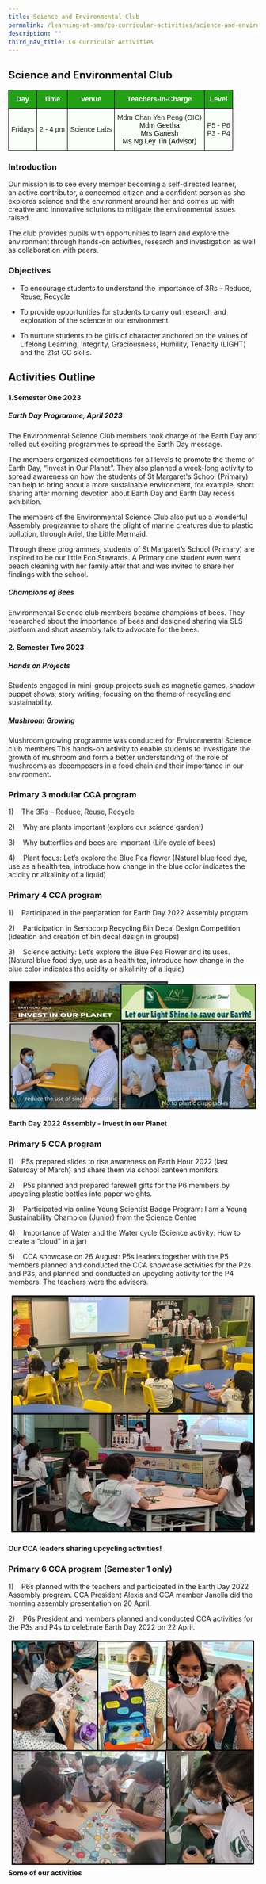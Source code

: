 ```yaml
---
title: Science and Environmental Club
permalink: /learning-at-sms/co-curricular-activities/science-and-environmental-club/
description: ""
third_nav_title: Co Curricular Activities
---
```

## Science and Environmental Club
<style type="text/css">
.tg  {border-collapse:collapse;border-spacing:0;}
.tg td{border-color:black;border-style:solid;border-width:1px;font-family:Arial, sans-serif;font-size:14px;
  overflow:hidden;padding:10px 5px;word-break:normal;}
.tg th{border-color:black;border-style:solid;border-width:1px;font-family:Arial, sans-serif;font-size:14px;
  font-weight:normal;overflow:hidden;padding:10px 5px;word-break:normal;}
.tg .tg-pk3b{background-color:#FBFFFA;color:#222;text-align:center;vertical-align:top}
.tg .tg-xn89{background-color:#22A114;color:#FBFFFA;font-weight:bold;text-align:center;vertical-align:middle}
.tg .tg-s6uv{background-color:#FBFFFA;color:#222;text-align:center;vertical-align:middle}
</style>
<table class="tg">
<thead>
  <tr>
    <th class="tg-xn89"><span style="color:#FBFFFA;background-color:#22A114">Day</span></th>
    <th class="tg-xn89"><span style="color:#FBFFFA;background-color:#22A114">Time</span></th>
    <th class="tg-xn89"><span style="color:#FBFFFA;background-color:#22A114">Venue</span></th>
    <th class="tg-xn89"><span style="color:#FBFFFA;background-color:#22A114">Teachers-In-Charge</span></th>
    <th class="tg-xn89"><span style="color:#FBFFFA;background-color:#22A114">Level</span></th>
  </tr>
</thead>
<tbody>
  <tr>
    <td class="tg-s6uv"><span style="color:#222;background-color:#FBFFFA">Fridays</span></td>
    <td class="tg-s6uv"><span style="color:#222;background-color:#FBFFFA">2 - 4 pm</span></td>
    <td class="tg-s6uv"><span style="color:#222;background-color:#FBFFFA">Science Labs</span><br></td>
    <td class="tg-pk3b"><span style="background-color:transparent">Mdm Chan Yen Peng (OIC)</span><br><span style="font-weight:400;color:#000">Mdm Geetha</span><br><span style="font-weight:400;color:#000">Mrs Ganesh</span><br><span style="font-weight:400;color:#000">Ms Ng Ley Tin (Advisor)</span></td>
    <td class="tg-s6uv"><span style="color:#222;background-color:#FBFFFA">P5 - P6</span><br><span style="color:#222;background-color:#FBFFFA">P3 - P4</span></td>
  </tr>
</tbody>
</table>

### Introduction

Our mission is to see every member becoming&nbsp;a self-directed learner, an&nbsp;active contributor, a concerned citizen and a confident person as she explores science and the environment around her and comes up with creative and innovative solutions to mitigate the environmental issues raised.  
  
The club provides pupils with opportunities to learn and explore the environment through hands-on activities,&nbsp;research and investigation as well as collaboration with peers.  

### Objectives


*   To encourage students to understand the importance of 3Rs – Reduce, Reuse, Recycle
    
*   To provide opportunities for students to carry out research and exploration of the science in our environment
    
*   To nurture students to be girls of character anchored on the values of Lifelong Learning, Integrity, Graciousness, Humility, Tenacity (LIGHT) and the 21st CC skills.
    

## Activities Outline


#### 1.Semester One 2023

##### Earth Day Programme, April 2023

The Environmental Science Club members took charge of the Earth Day and rolled out exciting programmes to spread the Earth Day message.

The members organized competitions for all levels to promote the theme of Earth Day, “Invest in Our Planet”. They also planned a week-long activity to spread awareness on how the students of St Margaret's School (Primary) can help to bring about a more sustainable environment, for example, short sharing after morning devotion about Earth Day and Earth Day recess exhibition.

The members of the Environmental Science Club also put up a wonderful Assembly programme to share the plight of marine creatures due to plastic pollution, through Ariel, the Little Mermaid.

Through these programmes, students of St Margaret’s School (Primary) are inspired to be our little Eco Stewards. A Primary one student even went beach cleaning with her family after that and was invited to share her findings with the school.

##### Champions of Bees

Environmental Science club members became champions of bees. They researched about the importance of bees and designed sharing via SLS platform and short assembly talk to advocate for the bees. 

  
#### 2. Semester Two 2023

##### Hands on Projects

Students engaged in mini-group projects such as magnetic games, shadow puppet shows, story writing, focusing on the theme of recycling and sustainability.

##### Mushroom Growing

Mushroom growing programme was conducted for Environmental Science club members This hands-on activity to enable students to investigate the growth of mushroom and form a better understanding of the role of mushrooms as decomposers in a food chain and their importance in our environment.



### Primary 3 modular CCA program

  

1)&nbsp;&nbsp;&nbsp;&nbsp;The 3Rs – Reduce, Reuse, Recycle

2)&nbsp;&nbsp;&nbsp;&nbsp;Why are plants important (explore our science garden!)

3)&nbsp;&nbsp;&nbsp;&nbsp;Why butterflies and bees are important (Life cycle of bees)

4)&nbsp;&nbsp;&nbsp;&nbsp;Plant focus: Let’s explore the Blue Pea flower&nbsp;(Natural blue food dye, use as a health tea, introduce how change in the blue color indicates the acidity or alkalinity of a liquid)

  

### Primary 4 CCA program

  

1)&nbsp;&nbsp;&nbsp;&nbsp;Participated in the preparation for Earth Day 2022 Assembly program

2)&nbsp;&nbsp;&nbsp;&nbsp;Participation in Sembcorp&nbsp;Recycling Bin Decal Design Competition (ideation and creation of bin decal design in groups)

3)&nbsp;&nbsp;&nbsp;&nbsp;Science activity: Let’s explore the Blue Pea Flower and its uses. (Natural blue food dye, use as a health tea, introduce how change in the blue color indicates the acidity or alkalinity of a liquid)

![Earth Day 2022 Assembly - Invest in our Planet.JPG](/images/Earth%20Day%202022%20AssemblyInvest%20in%20our%20Planet.jpg)

**Earth Day 2022 Assembly - Invest in our Planet**

### Primary 5 CCA program

  

1)&nbsp;&nbsp;&nbsp;&nbsp;P5s prepared slides to rise awareness on Earth Hour 2022 (last Saturday of March) and share them via school canteen monitors

2)&nbsp;&nbsp;&nbsp;&nbsp;P5s planned and prepared farewell gifts for the P6 members by upcycling plastic bottles into paper weights.

3)&nbsp;&nbsp;&nbsp;&nbsp;Participated via online Young Scientist Badge Program: I am a Young Sustainability Champion (Junior) from the Science Centre

4)&nbsp;&nbsp;&nbsp;&nbsp;Importance of Water and the Water cycle (Science activity: How to create a “cloud” in a jar)

5)&nbsp;&nbsp;&nbsp;&nbsp;CCA showcase on 26 August: P5s leaders together with the P5 members planned and conducted the CCA showcase activities for the P2s and P3s, and planned and conducted an upcycling activity for the P4 members. The teachers were the advisors.  

![our CCA leaders sharing upcycling activities.JPG](/images/our%20CCA%20leaders%20sharing%20upcycling%20activities.jpg)

**Our CCA leaders sharing upcycling activities!**

  

### Primary 6 CCA program (Semester 1 only)

  

1)&nbsp;&nbsp;&nbsp;&nbsp;P6s planned with the teachers and participated in the Earth Day 2022 Assembly program. CCA President Alexis and CCA member Janella did the morning assembly presentation on 20 April.

2)&nbsp;&nbsp;&nbsp;&nbsp;P6s President and members planned and conducted CCA activities for the P3s and P4s to celebrate Earth Day 2022 on 22 April.

![some of our activities.JPG](/images/some%20of%20our%20activities.jpg)
**Some of our activities**